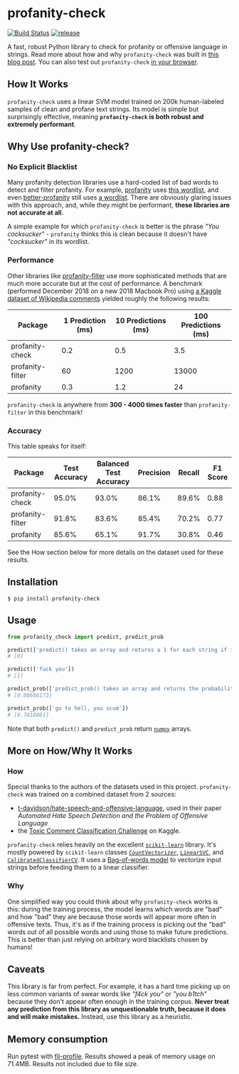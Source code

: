 # profanity-check

[![Build Status](https://travis-ci.com/dimitrismistriotis/profanity-check.svg?branch=master)](https://travis-ci.com/dimitrismistriotis/profanity-check)
[![release](https://img.shields.io/badge/dynamic/json.svg?label=release&url=https%3A%2F%2Fpypi.org%2Fpypi%2Fprofanity-check%2Fjson&query=%24.info.version&colorB=blue)](https://pypi.org/project/profanity-check/)

A fast, robust Python library to check for profanity or offensive language in strings. Read more about how and why `profanity-check` was built in [this blog post](https://victorzhou.com/blog/better-profanity-detection-with-scikit-learn/). You can also test out `profanity-check` [in your browser](https://repl.it/@vzhou842/profanity-check-playground).

## How It Works

`profanity-check` uses a linear SVM model trained on 200k human-labeled samples of clean and profane text strings. Its model is simple but surprisingly effective, meaning **`profanity-check` is both robust and extremely performant**.

## Why Use profanity-check?

### No Explicit Blacklist

Many profanity detection libraries use a hard-coded list of bad words to detect and filter profanity. For example, [profanity](https://pypi.org/project/profanity/) uses [this wordlist](https://github.com/ben174/profanity/blob/master/profanity/data/wordlist.txt), and even [better-profanity](https://pypi.org/project/better-profanity/) still uses [a wordlist](https://github.com/snguyenthanh/better_profanity/blob/master/better_profanity/profanity_wordlist.txt). There are obviously glaring issues with this approach, and, while they might be performant, **these libraries are not accurate at all**.

A simple example for which `profanity-check` is better is the phrase *"You cocksucker"* - `profanity` thinks this is clean because it doesn't have *"cocksucker"* in its wordlist.

### Performance

Other libraries like [profanity-filter](https://github.com/rominf/profanity-filter) use more sophisticated methods that are much more accurate but at the cost of performance. A benchmark (performed December 2018 on a new 2018 Macbook Pro) using [a Kaggle dataset of Wikipedia comments](https://www.kaggle.com/c/jigsaw-toxic-comment-classification-challenge/data) yielded roughly the following results:

| Package | 1 Prediction (ms) | 10 Predictions (ms) | 100 Predictions (ms)
| --------|-------------------|---------------------|-----------------------
| profanity-check | 0.2 | 0.5 | 3.5
| profanity-filter | 60 | 1200 | 13000
| profanity | 0.3 | 1.2 | 24

`profanity-check` is anywhere from **300 - 4000 times faster** than `profanity-filter` in this benchmark!

### Accuracy

This table speaks for itself:

| Package | Test Accuracy | Balanced Test Accuracy | Precision | Recall | F1 Score
| ------- | ------------- | ---------------------- | --------- | ------ | --------
| profanity-check | 95.0% | 93.0% | 86.1% | 89.6% | 0.88
| profanity-filter | 91.8% | 83.6% | 85.4% | 70.2% | 0.77
| profanity | 85.6% | 65.1% | 91.7% | 30.8% | 0.46

See the How section below for more details on the dataset used for these results.

## Installation

```
$ pip install profanity-check
```

## Usage

```python
from profanity_check import predict, predict_prob

predict(['predict() takes an array and returns a 1 for each string if it is offensive, else 0.'])
# [0]

predict(['fuck you'])
# [1]

predict_prob(['predict_prob() takes an array and returns the probability each string is offensive'])
# [0.08686173]

predict_prob(['go to hell, you scum'])
# [0.7618861]
```

Note that both `predict()` and `predict_prob` return [`numpy`](https://pypi.org/project/numpy/) arrays.

## More on How/Why It Works

### How

Special thanks to the authors of the datasets used in this project. `profanity-check` was trained on a combined dataset from 2 sources:
- [t-davidson/hate-speech-and-offensive-language](https://github.com/t-davidson/hate-speech-and-offensive-language/tree/master/data), used in their paper *Automated Hate Speech Detection and the Problem of Offensive Language*
- the [Toxic Comment Classification Challenge](https://www.kaggle.com/c/jigsaw-toxic-comment-classification-challenge/data) on Kaggle.

`profanity-check` relies heavily on the excellent [`scikit-learn`](https://scikit-learn.org/) library. It's mostly powered by `scikit-learn` classes [`CountVectorizer`](https://scikit-learn.org/stable/modules/generated/sklearn.feature_extraction.text.CountVectorizer.html), [`LinearSVC`](https://scikit-learn.org/stable/modules/generated/sklearn.svm.LinearSVC.html), and [`CalibratedClassifierCV`](https://scikit-learn.org/stable/modules/generated/sklearn.calibration.CalibratedClassifierCV.html). It uses a [Bag-of-words model](https://en.wikipedia.org/wiki/Bag-of-words_model) to vectorize input strings before feeding them to a linear classifier.

### Why

One simplified way you could think about why `profanity-check` works is this: during the training process, the model learns which words are "bad" and how "bad" they are because those words will appear more often in offensive texts. Thus, it's as if the training process is picking out the "bad" words out of all possible words and using those to make future predictions. This is better than just relying on arbitrary word blacklists chosen by humans!

## Caveats

This library is far from perfect. For example, it has a hard time picking up on less common variants of swear words like *"f4ck you"* or *"you b1tch"* because they don't appear often enough in the training corpus. **Never treat any prediction from this library as unquestionable truth, because it does and will make mistakes.** Instead, use this library as a heuristic.

## Memory consumption

Run pytest with [fil-profile](https://pythonspeed.com/articles/memory-profiler-data-scientists/).
Results showed a peak of memory usage on 71.4MB.
Results not included due to file size.
